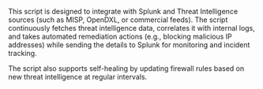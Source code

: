 This script is designed to integrate with Splunk and Threat Intelligence sources (such as MISP, OpenDXL, or commercial feeds). The script continuously fetches threat intelligence data, correlates it with internal logs, and takes automated remediation actions (e.g., blocking malicious IP addresses) while sending the details to Splunk for monitoring and incident tracking.

The script also supports self-healing by updating firewall rules based on new threat intelligence at regular intervals.
